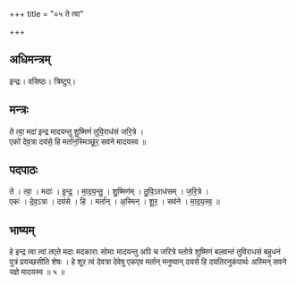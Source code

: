 +++
title = "०५ ते त्वा"

+++
## अधिमन्त्रम्
इन्द्रः। वसिष्ठः। त्रिष्टुप्।

## मन्त्रः
ते त्वा॒ मदा॑ इन्द्र मादयन्तु शु॒ष्मिणं॑ तुवि॒राध॑सं जरि॒त्रे ।  
एको॑ देव॒त्रा दय॑से॒ हि मर्ता॑न॒स्मिञ्छू॑र॒ सव॑ने मादयस्व ॥

## पदपाठः
ते । त्वा॒ । मदाः॑ । इ॒न्द्र॒ । मा॒द॒य॒न्तु॒ । शु॒ष्मिण॑म् । तु॒वि॒ऽराध॑सम् । ज॒रि॒त्रे ।  
एकः॑ । दे॒व॒ऽत्रा । दय॑से । हि । मर्ता॑न् । अ॒स्मिन् । शू॒र॒ । सव॑ने । मा॒द॒य॒स्व॒ ॥

## भाष्यम्
हे इन्द्र त्वा त्वां तएते मदाः मदकाराः सोमाः मादयन्तु अपि च जरित्रे स्तोत्रे शुष्मिणं बलवन्तं तुविराधसं बहुधनं पुत्रं प्रयच्छसीति शेषः । हे शूर त्वं देवत्रा देवेषु एकएव मर्तान् मनुष्यान् दयसे हि दयतिरनुकंपार्थः अस्मिन् सवने यज्ञे मादयस्व ॥ ५ ॥